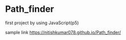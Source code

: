 # Path_finder
first project by using JavaScript(p5)   

sample link
 https://nitishkumar078.github.io/Path_finder/
